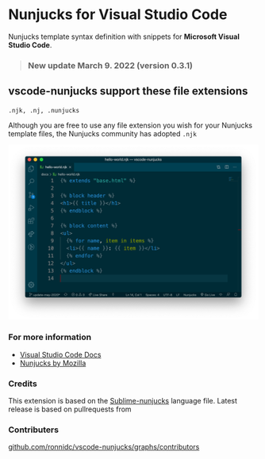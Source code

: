 # Nunjucks for Visual Studio Code
Nunjucks template syntax definition with snippets for **Microsoft Visual Studio Code**.

> ### New update March 9. 2022 (version 0.3.1)

## vscode-nunjucks support these file extensions
```
.njk, .nj, .nunjucks
```

Although you are free to use any file extension you wish for your Nunjucks template files, the Nunjucks community has adopted `.njk`

![Nunjucks example in Code](images/hello-world-example.png)

### For more information
* [Visual Studio Code Docs](https://code.visualstudio.com/docs)
* [Nunjucks by Mozilla](https://mozilla.github.io/nunjucks/)

### Credits
This extension is based on the [Sublime-nunjucks](https://github.com/mogga/sublime-nunjucks) language file. Latest release is based on pullrequests from 

### Contributers
[github.com/ronnidc/vscode-nunjucks/graphs/contributors](https://github.com/ronnidc/vscode-nunjucks/graphs/contributors)